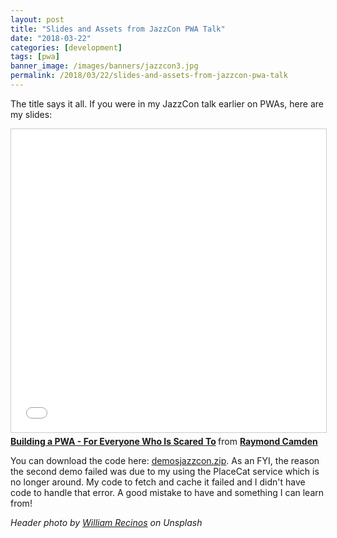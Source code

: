 ```yaml
---
layout: post
title: "Slides and Assets from JazzCon PWA Talk"
date: "2018-03-22"
categories: [development]
tags: [pwa]
banner_image: /images/banners/jazzcon3.jpg
permalink: /2018/03/22/slides-and-assets-from-jazzcon-pwa-talk
---
```


The title says it all. If you were in my JazzCon talk earlier on PWAs, here are my slides:

<iframe src="//www.slideshare.net/slideshow/embed_code/key/zktNfOrQnBl6J4" width="595" height="485" frameborder="0" marginwidth="0" marginheight="0" scrolling="no" style="border:1px solid #CCC; border-width:1px; margin-bottom:5px; max-width: 100%;" allowfullscreen> </iframe> <div style="margin-bottom:5px"> <strong> <a href="//www.slideshare.net/raymondcamden/building-a-pwa-for-everyone-who-is-scared-to" title="Building a PWA - For Everyone Who Is Scared To" target="_blank">Building a PWA - For Everyone Who Is Scared To</a> </strong> from <strong><a href="https://www.slideshare.net/raymondcamden" target="_blank">Raymond Camden</a></strong> </div>

You can download the code here: <a href="https://static.raymondcamden.com/enclosures/demosjazzcon.zip">demosjazzcon.zip</a>. As an FYI, the reason the second demo failed was due to my using the PlaceCat service which is no longer around. My code to fetch and cache it failed and I didn't have code to handle that error. A good mistake to have and something I can learn from!

<i>Header photo by <a href="https://unsplash.com/photos/qtYhAQnIwSE?utm_source=unsplash&utm_medium=referral&utm_content=creditCopyText">William Recinos</a> on Unsplash</i>